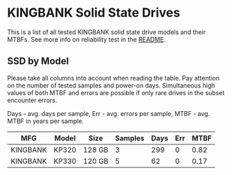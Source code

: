 KINGBANK Solid State Drives
===========================

This is a list of all tested KINGBANK solid state drive models and their MTBFs. See
more info on reliability test in the [README](https://github.com/linuxhw/SMART).

SSD by Model
------------

Please take all columns into account when reading the table. Pay attention on the
number of tested samples and power-on days. Simultaneous high values of both MTBF
and errors are possible if only rare drives in the subset encounter errors.

Days - avg. days per sample,
Err  - avg. errors per sample,
MTBF - avg. MTBF in years per sample.

| MFG       | Model              | Size   | Samples | Days  | Err   | MTBF |
|-----------|--------------------|--------|---------|-------|-------|------|
| KINGBANK  | KP320              | 128 GB | 3       | 299   | 0     | 0.82   |
| KINGBANK  | KP330              | 120 GB | 5       | 62    | 0     | 0.17   |

